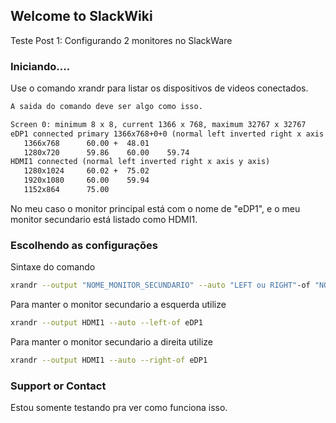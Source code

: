 ## Welcome to SlackWiki

Teste Post 1: Configurando 2 monitores no SlackWare

### Iniciando....

Use o comando xrandr para listar os dispositivos de videos conectados.

```markdown
A saida do comando deve ser algo como isso.

Screen 0: minimum 8 x 8, current 1366 x 768, maximum 32767 x 32767
eDP1 connected primary 1366x768+0+0 (normal left inverted right x axis y axis) 340mm x 190mm
   1366x768      60.00 +  48.01  
   1280x720      59.86    60.00    59.74  
HDMI1 connected (normal left inverted right x axis y axis)
   1280x1024     60.02 +  75.02  
   1920x1080     60.00    59.94  
   1152x864      75.00  
```

No meu caso o monitor principal está com o nome de "eDP1", e o meu monitor secundario está listado como HDMI1.

### Escolhendo as configurações
Sintaxe do comando
```bash
xrandr --output "NOME_MONITOR_SECUNDARIO" --auto "LEFT ou RIGHT"-of "NOME_MONITOR_PRIMARIO".
```
Para manter o monitor secundario a esquerda utilize
```bash
xrandr --output HDMI1 --auto --left-of eDP1
```
Para manter o monitor secundario a direita utilize
```bash
xrandr --output HDMI1 --auto --right-of eDP1
```

### Support or Contact

Estou somente testando pra ver como funciona isso.